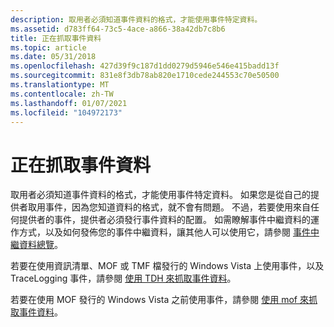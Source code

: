 ```yaml
---
description: 取用者必須知道事件資料的格式，才能使用事件特定資料。
ms.assetid: d783ff64-73c5-4ace-a866-38a42db7c8b6
title: 正在抓取事件資料
ms.topic: article
ms.date: 05/31/2018
ms.openlocfilehash: 427d39f9c187d1dd0279d5946e546e415badd13f
ms.sourcegitcommit: 831e8f3db78ab820e1710cede244553c70e50500
ms.translationtype: MT
ms.contentlocale: zh-TW
ms.lasthandoff: 01/07/2021
ms.locfileid: "104972173"
---
```

# <a name="retrieving-event-data"></a>正在抓取事件資料

取用者必須知道事件資料的格式，才能使用事件特定資料。 如果您是從自己的提供者取用事件，因為您知道資料的格式，就不會有問題。 不過，若要使用來自任何提供者的事件，提供者必須發行事件資料的配置。 如需瞭解事件中繼資料的運作方式，以及如何發佈您的事件中繼資料，讓其他人可以使用它，請參閱 [事件中繼資料總覽](event-metadata-overview.md)。

若要在使用資訊清單、MOF 或 TMF 檔發行的 Windows Vista 上使用事件，以及 TraceLogging 事件，請參閱 [使用 TDH 來抓取事件資料](retrieving-event-data-using-tdh.md)。

若要在使用 MOF 發行的 Windows Vista 之前使用事件，請參閱 [使用 mof 來抓取事件資料](retrieving-event-data-using-mof.md)。

 

 



